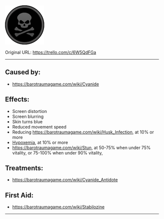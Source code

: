 ![image_2022-10-04_130241884.png\|200](./Cyanide%20Poisoning%20-%20Attachments/6718845db30472d958dd7d66.png)

Original URL: https://trello.com/c/6W5QdFGa

---

## Caused by:

- https://barotraumagame.com/wiki/Cyanide

## Effects:

- Screen distortion
- Screen blurring
- Skin turns blue
- Reduced movement speed
- Reducing https://barotraumagame.com/wiki/Husk_Infection, at 10% or more
- [Hypoxemia](../Blood/Hypoxemia.md), at 10% or more
- https://barotraumagame.com/wiki/Stun, at 50-75% when under 75% vitality, or 75-100% when under 90% vitality,

## Treatments:

- https://barotraumagame.com/wiki/Cyanide_Antidote

## First Aid:

- https://barotraumagame.com/wiki/Stabilozine

---

